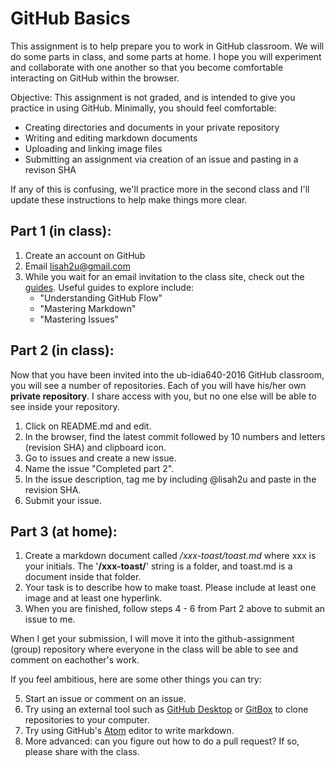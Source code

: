# GitHub Basics

This assignment is to help prepare you to work in GitHub classroom. We will do some parts in class, and some parts at home. I hope you will experiment and collaborate with one another so that you become comfortable interacting on GitHub within the browser. 

Objective: This assignment is not graded, and is intended to give you practice in using GitHub. Minimally, you should feel comfortable:
- Creating directories and documents in your private repository 
- Writing and editing markdown documents
- Uploading and linking image files 
- Submitting an assignment via creation of an issue and pasting in a revison SHA

If any of this is confusing, we'll practice more in the second class and I'll update these instructions to help make things more clear.

## Part 1 (in class):

1. Create an account on GitHub
2. Email lisah2u@gmail.com
3. While you wait for an email invitation to the class site, check out the [guides](https://guides.github.com). Useful guides to explore include:
	- "Understanding GitHub Flow"
	- "Mastering Markdown"
	- "Mastering Issues"

## Part 2 (in class):

Now that you have been invited into the ub-idia640-2016 GitHub classroom, you will see a number of repositories. Each of you will have his/her own **private repository**. I share access with you, but no one else will be able to see inside your repository.

1. Click on README.md and edit.
2. In the browser, find the latest commit followed by 10 numbers and letters (revision SHA) and clipboard icon.
3. Go to issues and create a new issue.
4. Name the issue "Completed part 2".
5. In the issue description, tag me by including @lisah2u and paste in the revision SHA.
6. Submit your issue.

## Part 3 (at home):

1. Create a markdown document called */xxx-toast/toast.md* where xxx is your initials. The '**/xxx-toast/**' string is a folder, and toast.md is a document inside that folder.  
2. Your task is to describe how to make toast. Please include at least one image and at least one hyperlink. 
3. When you are finished, follow steps 4 - 6 from Part 2 above to submit an issue to me.

When I get your submission, I will move it into the github-assignment (group) repository where everyone in the class will be able to see and comment on eachother's work.

If you feel ambitious, here are some other things you can try:

5. Start an issue or comment on an issue.
6. Try using an external tool such as [GitHub Desktop](https://desktop.github.com) or [GitBox](http://www.gitboxapp.com) to clone repositories to your computer.
7. Try using GitHub's [Atom](https://atom.io) editor to write markdown.
8. More advanced: can you figure out how to do a pull request? If so, please share with the class. 


